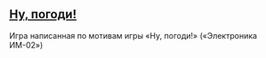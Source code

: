 **[Ну, погоди!](https://nilender-andrey.github.io/js/random-game/index.html)**
----
Игра написанная по мотивам игры «Ну, погоди!» («Электроника ИМ-02»)

